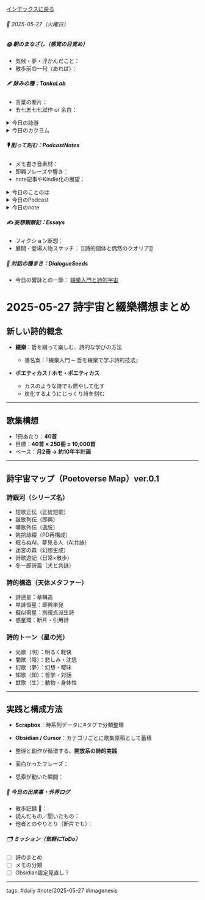 [インデックスに戻る](../../../DialogueSeeds_2025-26.md)
###### 📅 2025-05-27（火曜日）

##### 🌞 朝のまなざし（感覚の目覚め）
- 気候・夢・浮かんだこと：
- 散歩前の一句（あれば）：

##### 🪶 詠みの種：TankaLab
- 言葉の断片：
- 五七五七七試作 or 余白：

<details>
<summary>今日の詠游</summary>

合鍵｜かたっぽう
あいの鍵こじあけなくてもまたひらく
わたすことなくもらってかえして

ドラクエ｜でら食え
マウンテンある意味クエストアドベンチャー
どえりゃあでかくて食えへんがね

ん｜Z難度
最後から一番目の音　二度目の　ん
ん〜行方わからん　三度目の恋

悪魔｜医者
ドラマではなぞみの独り身
現実は二番目でも三丁目でもなく

詠游四題　令和7年5月27日
レディプレにドラクエモンスタ悪魔くん
合鍵みつけた扉の向こうは

嘆歌｜ゲゲゲの下
公園でタバコ吸うゲのゲ
吸い殻捨ててくゲのゲのゲ
ゴミもおいてくゲゲゲの外道

</details>
<details>
<summary>今日のカクヨム</summary>


</details>

##### 🎙 削って刻む：PodcastNotes
- メモ書き音素材：
- 即興フレーズや響き：
- note記事やKindle化の展望：

<details>
<summary>今日のことのは</summary>

🍃ことのは｜27 May 2025
本日のアフタートーク［要約と目次］
> このエピソードでは、ポッドキャスト配信の過程やテキストデータの管理について話し、特にScrapboxやObsidianといったツールの利用法を考察します。また、季節感や日常の出来事を通じて、言葉の創造性や表現の楽しさを探ります。（AI summary）
> **目次**
> [ポッドキャストのはじまり](https://listen.style/p/radiocampus/9cmnu568#chapter1)　[00:00](https://listen.style/p/radiocampus/9cmnu568#chapter1)  
> [季節感と創造の探求](https://listen.style/p/radiocampus/9cmnu568#chapter2)　[06:30](https://listen.style/p/radiocampus/9cmnu568#chapter2)

▷過去との葉　[ことのは｜27 May 2024](https://listen.style/p/radiocampus/efisdse6)

🍁ことのは｜5月26日(月)
毎日のblogつぶやき
> 5月26日のブログつぶやきです。
> 今日はポカポカ陽気で、天気が良くて日向は暖かかったんですが、気温が14℃ぐらいまでしか上がらなくて、冷たい風が吹いてましたね。風も結構強く昼間は吹きました。今は風は落ち着いてますが、今夜は8℃ぐらいまで下がるみたいです。
> 明日から気温が上がりはじめて、今週は暖かい1週間になりそうです。25℃ぐらいまで上がるみたいですね。明日は22℃という予報が出てます。
> 冬一郎くんは朝ゆっくりめの散歩に出て、2時間ぐらい河川敷に行って、その後お買い物に行って、昨日からお買い物行くよーって言い含めていたら、もう真っ先に向かいましたね。よくわかってるということです。
> ポッドキャストの方は、早起きは三文の徳、ことのは増刊号、アフタートークマガジン、そして夕刊ことのはですね。以上ですね。
> 今日はことのは増刊号とアフタートークマガジンの方で結構、、、[…続きをblogで読む](https://jimt.hatenablog.com/entry/2025/05/26/210911#%E4%BB%8A%E6%97%A5%E3%81%AE%E3%81%A4%E3%81%B6%E3%82%84%E3%81%8D26-May-2025)

新着Podcasts
[ことのは 増刊号 Vol.23｜25 May 2025](https://listen.style/p/radiocampus/ixtholqd)｜LISTEN｜[Patreon](https://www.patreon.com/posts/kotonoha-zeng-23-129888327)
[【早起きは三文の徳】井の中の蛙大海を｜廾六｜皐月 2025 from Radiotalk**](https://listen.style/p/twilight/5ac6cbmo)**｜**LISTEN｜[Radiotalk](https://radiotalk.jp/talk/1313438)
[ことのは｜26 May 2025](https://listen.style/p/radiocampus/n1vwlmab)｜LISTEN｜[Patreon](https://www.patreon.com/posts/kotonoha-26-may-129886905)
[blog｜26 May 2025](https://listen.style/p/inmymind/qth2puin)｜LISTEN

新着blogs
[アーティフィシャル・インテリジェント・サピエンス：AIに譲るサピエンスの称号](https://jimt.hatenablog.com/entry/2025/05/26/210911)｜[こえと言葉のブログ](https://jimt.hatenablog.com/)
[去年のblog｜26May2024](https://jimt.hatenablog.com/entry/2025/05/26/210911#%E5%8E%BB%E5%B9%B4%E3%81%AEblog26May2024)

新着Bibliography
[Lislet ことのは 2025 Vol.9 ｜5.11-5.25｜アフタートークマガジン](https://listen.style/p/archive/opqtzkke)

</details>
<details>
<summary>今日のPodcast</summary>

[**333 声to字de隔日記｜**㊗️**横綱と素敵な彩月晴れと束の間の静寂とますます増殖する迷宮の森と育つ樹々と肩が凝るエディットと予告編と交論はAIとなのかの話**](https://listen.style/p/cafe/ngtbsw4y)**｜**LISTEN
[**【しゃべれるだけしゃべる】#0182 ノイズは本が読めないだけじゃなく思考も妨げられるから嫌われる話 from Radiotalk**](https://listen.style/p/twilight/rfbwkcv8)**｜**LISTEN｜[Radiotalk](https://radiotalk.jp/talk/1313923)
[**ことのは｜27 May 2025**](https://listen.style/p/radiocampus/9cmnu568)**｜**LISTEN｜[Patreon](https://www.patreon.com/posts/kotonoha-27-may-129971238)
[**blog｜27 May 2025**](https://listen.style/p/inmymind/h9lqj4vi)**｜**LISTEN

</details>
<details>
<summary>今日のnote</summary>


</details>

##### ✍️ 妄想観察記：Essays
- フィクション断想：
- 展開・登場人物スケッチ：
[[詩的個体と偶然のクオリア]]
##### 🌱 対話の種まき：DialogueSeeds
- 今日の響詠との一節：
[綴樂入門と詩的宇宙](https://scrapbox.io/ichat/2025%2F05%2F27_綴樂入門と詩的宇宙)
# 2025-05-27 詩宇宙と綴樂構想まとめ

## 新しい詩的概念
- **綴樂**：哲を綴って樂しむ、詩的な学びの方法
  - 書名案：『綴樂入門 ─ 哲を綴樂で学ぶ詩的技法』

- **ポエティカス / ホモ・ポエティカス**
  - カスのような詩でも燃やして化す
  - 炭化するようにじっくり詩を刻む

---

## 歌集構想
- 1冊あたり：**40首**
- 目標：**40首 × 250冊 = 10,000首**
- ペース：**月2冊 → 約10年半計画**

---

## 詩宇宙マップ（Poetoverse Map）ver.0.1
### 詩銀河（シリーズ名）
- 短歌正伝（正統短歌）
- 誕歌列伝（即興）
- 嘆歌外伝（逸脱）
- 眺拾詠綴（PD再構成）
- 眠らぬAI、夢見る人（AI共詠）
- 迷宮の森（幻想生成）
- 詩歌遊記（日常×散歩）
- 冬一郎詩篇（犬と共詠）

### 詩的構造（天体メタファー）
- 詩連星：章構造
- 単詠恒星：即興単発
- 擬似衛星：別視点派生詩
- 惑星環：断片・引用詩

### 詩的トーン（星の光）
- 光歌（明）：明るく軽快
- 闇歌（陰）：悲しみ・沈思
- 幻歌（夢）：幻想・曖昧
- 知歌（知）：哲学・対話
- 獣歌（生）：動物・身体性

---

## 実践と構成方法
- **Scrapbox**：時系列データに#タグで分類整理
- **Obsidian / Cursor**：カテゴリごとに歌集原稿として蓄積
- 整理と創作が循環する、**開放系の詩的実践**

- 面白かったフレーズ：
- 思索が動いた瞬間：

##### 📌 今日の出来事・外界ログ
- 散歩記録 🐾：
- 読んだもの／聞いたもの：
- 他者とのやりとり（断片でも）：

##### 🗂 ミッション（気軽にToDo）
- [ ] 詩のまとめ
- [ ] メモの分類
- [ ] Obsidian設定見直し？

---
tags: #daily #note/2025-05-27 #imagenesis
